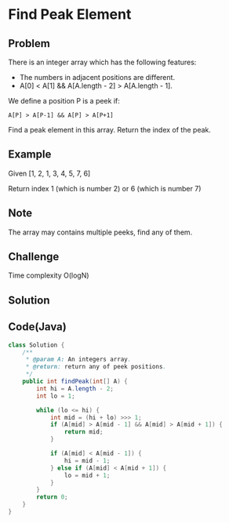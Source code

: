 Find Peak Element
===


Problem
-------

There is an integer array which has the following features:

* The numbers in adjacent positions are different.
* A[0] < A[1] && A[A.length - 2] > A[A.length - 1].

We define a position P is a peek if:

    A[P] > A[P-1] && A[P] > A[P+1]

Find a peak element in this array. Return the index of the peak.

Example
-------

Given [1, 2, 1, 3, 4, 5, 7, 6]

Return index 1 (which is number 2) or 6 (which is number 7)

Note
---------

The array may contains multiple peeks, find any of them.

Challenge
---------

Time complexity O(logN)

Solution
--------



Code(Java)
----------

```java
class Solution {
    /**
     * @param A: An integers array.
     * @return: return any of peek positions.
     */
    public int findPeak(int[] A) {
        int hi = A.length - 2;
        int lo = 1;

        while (lo <= hi) {
            int mid = (hi + lo) >>> 1;
            if (A[mid] > A[mid - 1] && A[mid] > A[mid + 1]) {
                return mid;
            }

            if (A[mid] < A[mid - 1]) {
                hi = mid - 1;
            } else if (A[mid] < A[mid + 1]) {
                lo = mid + 1;
            }
        }
        return 0;
    }
}

```